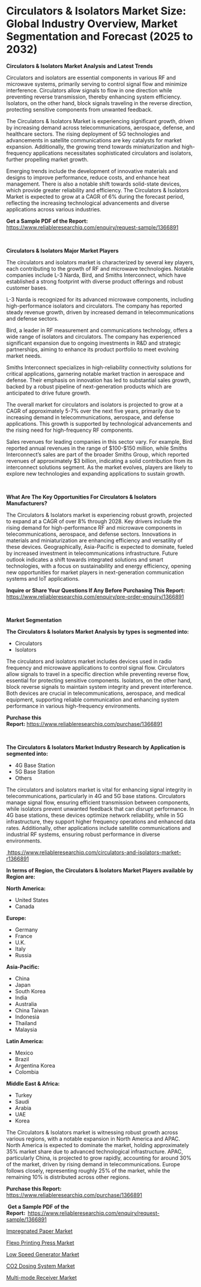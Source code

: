<p><h1>Circulators & Isolators Market Size: Global Industry Overview, Market Segmentation and Forecast (2025 to 2032)</h1></p><p><strong>Circulators & Isolators Market Analysis and Latest Trends</strong></p>
<p><p>Circulators and isolators are essential components in various RF and microwave systems, primarily serving to control signal flow and minimize interference. Circulators allow signals to flow in one direction while preventing reverse transmission, thereby enhancing system efficiency. Isolators, on the other hand, block signals traveling in the reverse direction, protecting sensitive components from unwanted feedback. </p><p>The Circulators & Isolators Market is experiencing significant growth, driven by increasing demand across telecommunications, aerospace, defense, and healthcare sectors. The rising deployment of 5G technologies and advancements in satellite communications are key catalysts for market expansion. Additionally, the growing trend towards miniaturization and high-frequency applications necessitates sophisticated circulators and isolators, further propelling market growth. </p><p>Emerging trends include the development of innovative materials and designs to improve performance, reduce costs, and enhance heat management. There is also a notable shift towards solid-state devices, which provide greater reliability and efficiency. The Circulators & Isolators Market is expected to grow at a CAGR of 6% during the forecast period, reflecting the increasing technological advancements and diverse applications across various industries.</p></p>
<p><strong>Get a Sample PDF of the Report:&nbsp;</strong> <a href="https://www.reliableresearchiq.com/enquiry/request-sample/1366891?utm_campaign=2469&utm_medium=2&utm_source=Github&utm_content=ia&utm_term=22032025&utm_id=circulators-isolators">https://www.reliableresearchiq.com/enquiry/request-sample/1366891</a></p>
<p>&nbsp;</p>
<p><strong>Circulators & Isolators Major Market Players</strong></p>
<p><p>The circulators and isolators market is characterized by several key players, each contributing to the growth of RF and microwave technologies. Notable companies include L-3 Narda, Bird, and Smiths Interconnect, which have established a strong footprint with diverse product offerings and robust customer bases.</p><p>L-3 Narda is recognized for its advanced microwave components, including high-performance isolators and circulators. The company has reported steady revenue growth, driven by increased demand in telecommunications and defense sectors.</p><p>Bird, a leader in RF measurement and communications technology, offers a wide range of isolators and circulators. The company has experienced significant expansion due to ongoing investments in R&D and strategic partnerships, aiming to enhance its product portfolio to meet evolving market needs.</p><p>Smiths Interconnect specializes in high-reliability connectivity solutions for critical applications, garnering notable market traction in aerospace and defense. Their emphasis on innovation has led to substantial sales growth, backed by a robust pipeline of next-generation products which are anticipated to drive future growth.</p><p>The overall market for circulators and isolators is projected to grow at a CAGR of approximately 5-7% over the next five years, primarily due to increasing demand in telecommunications, aerospace, and defense applications. This growth is supported by technological advancements and the rising need for high-frequency RF components.</p><p>Sales revenues for leading companies in this sector vary. For example, Bird reported annual revenues in the range of $100-$150 million, while Smiths Interconnect’s sales are part of the broader Smiths Group, which reported revenues of approximately $3 billion, indicating a solid contribution from its interconnect solutions segment. As the market evolves, players are likely to explore new technologies and expanding applications to sustain growth.</p></p>
<p>&nbsp;</p>
<p><strong>What Are The Key Opportunities For Circulators & Isolators Manufacturers?</strong></p>
<p><p>The Circulators & Isolators market is experiencing robust growth, projected to expand at a CAGR of over 8% through 2028. Key drivers include the rising demand for high-performance RF and microwave components in telecommunications, aerospace, and defense sectors. Innovations in materials and miniaturization are enhancing efficiency and versatility of these devices. Geographically, Asia-Pacific is expected to dominate, fueled by increased investment in telecommunications infrastructure. Future outlook indicates a shift towards integrated solutions and smart technologies, with a focus on sustainability and energy efficiency, opening new opportunities for market players in next-generation communication systems and IoT applications.</p></p>
<p><strong>Inquire or Share Your Questions If Any Before Purchasing This Report:</strong> <a href="https://www.reliableresearchiq.com/enquiry/pre-order-enquiry/1366891?utm_campaign=2469&utm_medium=2&utm_source=Github&utm_content=ia&utm_term=22032025&utm_id=circulators-isolators">https://www.reliableresearchiq.com/enquiry/pre-order-enquiry/1366891</a></p>
<p>&nbsp;</p>
<p><strong>Market Segmentation</strong></p>
<p><strong>The Circulators & Isolators Market Analysis by types is segmented into:</strong></p>
<p><ul><li>Circulators</li><li>Isolators</li></ul></p>
<p><p>The circulators and isolators market includes devices used in radio frequency and microwave applications to control signal flow. Circulators allow signals to travel in a specific direction while preventing reverse flow, essential for protecting sensitive components. Isolators, on the other hand, block reverse signals to maintain system integrity and prevent interference. Both devices are crucial in telecommunications, aerospace, and medical equipment, supporting reliable communication and enhancing system performance in various high-frequency environments.</p></p>
<p><strong>Purchase this Report:&nbsp;</strong><a href="https://www.reliableresearchiq.com/purchase/1366891?utm_campaign=2469&utm_medium=2&utm_source=Github&utm_content=ia&utm_term=22032025&utm_id=circulators-isolators">https://www.reliableresearchiq.com/purchase/1366891</a></p>
<p>&nbsp;</p>
<p><strong>The Circulators & Isolators Market Industry Research by Application is segmented into:</strong></p>
<p><ul><li>4G Base Station</li><li>5G Base Station</li><li>Others</li></ul></p>
<p><p>The circulators and isolators market is vital for enhancing signal integrity in telecommunications, particularly in 4G and 5G base stations. Circulators manage signal flow, ensuring efficient transmission between components, while isolators prevent unwanted feedback that can disrupt performance. In 4G base stations, these devices optimize network reliability, while in 5G infrastructure, they support higher frequency operations and enhanced data rates. Additionally, other applications include satellite communications and industrial RF systems, ensuring robust performance in diverse environments.</p></p>
<p><a href="https://www.reliableresearchiq.com/circulators-and-isolators-market-r1366891?utm_campaign=2469&utm_medium=2&utm_source=Github&utm_content=ia&utm_term=22032025&utm_id=circulators-isolators">&nbsp;https://www.reliableresearchiq.com/circulators-and-isolators-market-r1366891</a></p>
<p><strong>In terms of Region, the Circulators & Isolators Market Players available by Region are:</strong></p>
<p>
    <p> <strong> North America: </strong>
        <ul>
            <li>United States</li>
            <li>Canada</li>
        </ul>
        </p> 
    <p> <strong> Europe: </strong>
        <ul>
            <li>Germany</li>
            <li>France</li>
            <li>U.K.</li>
            <li>Italy</li>
            <li>Russia</li>
        </ul>
        </p> 
    <p> <strong> Asia-Pacific: </strong>
        <ul>
            <li>China</li>
            <li>Japan</li>
            <li>South Korea</li>
            <li>India</li>
            <li>Australia</li>
            <li>China Taiwan</li>
            <li>Indonesia</li>
            <li>Thailand</li>
            <li>Malaysia</li>
        </ul>
        </p> 
    <p> <strong> Latin America: </strong>
        <ul>
            <li>Mexico</li>
            <li>Brazil</li>
            <li>Argentina Korea</li>
            <li>Colombia</li>
        </ul>
        </p> 
    <p> <strong> Middle East & Africa: </strong>
        <ul>
            <li>Turkey</li>
            <li>Saudi</li>
            <li>Arabia</li>
            <li>UAE</li>
            <li>Korea</li>
        </ul>
    </p>
    </p>
<p><p>The Circulators & Isolators market is witnessing robust growth across various regions, with a notable expansion in North America and APAC. North America is expected to dominate the market, holding approximately 35% market share due to advanced technological infrastructure. APAC, particularly China, is projected to grow rapidly, accounting for around 30% of the market, driven by rising demand in telecommunications. Europe follows closely, representing roughly 25% of the market, while the remaining 10% is distributed across other regions.</p></p>
<p><strong>Purchase this Report: </strong><a href="https://www.reliableresearchiq.com/purchase/1366891?utm_campaign=2469&utm_medium=2&utm_source=Github&utm_content=ia&utm_term=22032025&utm_id=circulators-isolators">https://www.reliableresearchiq.com/purchase/1366891</a></p>
<p>&nbsp;<strong>Get a Sample PDF of the Report:&nbsp;&nbsp;</strong><a href="https://www.reliableresearchiq.com/enquiry/request-sample/1366891?utm_campaign=2469&utm_medium=2&utm_source=Github&utm_content=ia&utm_term=22032025&utm_id=circulators-isolators">https://www.reliableresearchiq.com/enquiry/request-sample/1366891</a></p>
<p><strong></strong></p>
<p><p><a href="https://github.com/norbyboyse4d/Market-Research-Report-List-1/blob/main/impregnated-paper-market.md?utm_campaign=2469&utm_medium=2&utm_source=Github&utm_content=ia&utm_term=22032025&utm_id=circulators-isolators">Impregnated Paper Market</a></p><p><a href="https://github.com/oatisorenscl/Market-Research-Report-List-1/blob/main/flexo-printing-press-market.md?utm_campaign=2469&utm_medium=2&utm_source=Github&utm_content=ia&utm_term=22032025&utm_id=circulators-isolators">Flexo Printing Press Market</a></p><p><a href="https://www.linkedin.com/pulse/global-low-speed-generator-market-analysis-statisticson-zynaf?utm_campaign=2469&utm_medium=2&utm_source=Github&utm_content=ia&utm_term=22032025&utm_id=circulators-isolators">Low Speed Generator Market</a></p><p><a href="https://www.linkedin.com/pulse/decoding-co2-dosing-system-market-signals-growth-algorithms-24jyf?utm_campaign=2469&utm_medium=2&utm_source=Github&utm_content=ia&utm_term=22032025&utm_id=circulators-isolators">CO2 Dosing System Market</a></p><p><a href="https://www.linkedin.com/pulse/multi-mode-receiver-market-trends-detailed-study-its-segmentation-a3fdf?utm_campaign=2469&utm_medium=2&utm_source=Github&utm_content=ia&utm_term=22032025&utm_id=circulators-isolators">Multi-mode Receiver Market</a></p></p>